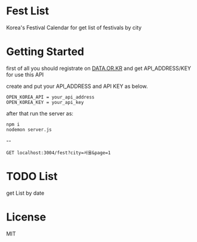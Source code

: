 # Fest List

Korea's Festival Calendar for get list of festivals by city

# Getting Started

first of all you should registrate on [DATA.OR.KR](https://www.data.go.kr/) and get API_ADDRESS/KEY for use this API 

create and put your API_ADDRESS and API KEY as below. 
```
OPEN_KOREA_API = your_api_address
OPEN_KOREA_KEY = your_api_key
```

after that run the server as:
``` 
npm i
nodemon server.js
```
--
```
GET localhost:3004/fest?city=서울&page=1
```

# TODO List 
get List by date

# License 
MIT

